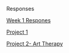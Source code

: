 Responses

[Week 1 Respones](https://c-hibbert.github.io/DATA_310_Notes/Week1_Responses)

[Project 1](https://c-hibbert.github.io/DATA_310_Notes/Project1)

[Project 2- Art Therapy](https://c-hibbert.github.io/DATA_310_Notes/Project2-ArtTherapy)
